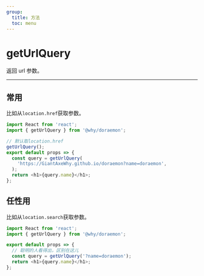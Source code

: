 ```yaml
---
group:
  title: 方法
  toc: menu
---
```


# getUrlQuery

返回 url 参数。

---

## 常用

比如从`location.href`获取参数。

```typescript
import React from 'react';
import { getUrlQuery } from '@why/doraemon';

// 默认取location.href
getUrlQuery();
export default props => {
  const query = getUrlQuery(
    'https://GiantAxeWhy.github.io/doraemon?name=doraemon',
  );
  return <h1>{query.name}</h1>;
};
```

## 任性用

比如从`location.search`获取参数。

```typescript
import React from 'react';
import { getUrlQuery } from '@why/doraemon';

export default props => {
  // 聪明的人看得出，区别在这儿
  const query = getUrlQuery('?name=doraemon');
  return <h1>{query.name}</h1>;
};
```
